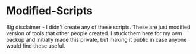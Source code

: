 # Modified-Scripts
Big disclaimer - I didn't create any of these scripts. These are just modified version
of tools that other people created. I stuck them here for my own backup and initially
made this private, but making it public in case anyone would find these useful. 
